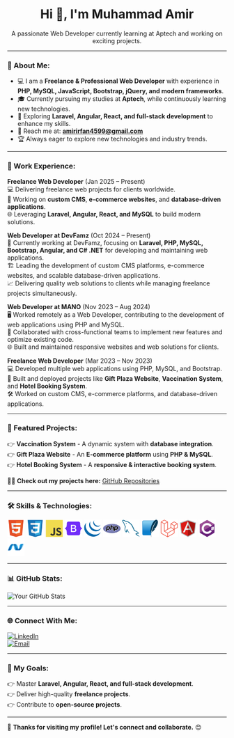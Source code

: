 <h1 align="center"> Hi 👋, I'm Muhammad Amir </h1>

<p align="center">
A passionate Web Developer currently learning at Aptech and working on exciting projects.
</p>

---

### 🚀 About Me:
- 💻 I am a **Freelance & Professional Web Developer** with experience in **PHP, MySQL, JavaScript, Bootstrap, jQuery, and modern frameworks**.  
- 🎓 Currently pursuing my studies at **Aptech**, while continuously learning new technologies.  
- 🌱 Exploring **Laravel, Angular, React, and full-stack development** to enhance my skills.  
- 📧 Reach me at: **amirirfan4599@gmail.com**  
- 🏆 Always eager to explore new technologies and industry trends.  

---

### 🎼 Work Experience:
**Freelance Web Developer** (Jan 2025 – Present)  
💻 Delivering freelance web projects for clients worldwide.  
🚀 Working on **custom CMS**, **e-commerce websites**, and **database-driven applications**.  
🌐 Leveraging **Laravel, Angular, React, and MySQL** to build modern solutions.  

**Web Developer at DevFamz** (Oct 2024 – Present)  
🔧 Currently working at DevFamz, focusing on **Laravel, PHP, MySQL, Bootstrap, Angular, and C# .NET** for developing and maintaining web applications.  
🏗️ Leading the development of custom CMS platforms, e-commerce websites, and scalable database-driven applications.  
📈 Delivering quality web solutions to clients while managing freelance projects simultaneously.  

**Web Developer at MANO** (Nov 2023 – Aug 2024)  
🖥️ Worked remotely as a Web Developer, contributing to the development of web applications using PHP and MySQL.  
🤝 Collaborated with cross-functional teams to implement new features and optimize existing code.  
🌐 Built and maintained responsive websites and web solutions for clients.  

**Freelance Web Developer** (Mar 2023 – Nov 2023)  
💻 Developed multiple web applications using PHP, MySQL, and Bootstrap.  
🚀 Built and deployed projects like **Gift Plaza Website**, **Vaccination System**, and **Hotel Booking System**.  
🛠️ Worked on custom CMS, e-commerce platforms, and database-driven applications.  

---

### 🌟 Featured Projects:
👉 **Vaccination System** - A dynamic system with **database integration**.  
👉 **Gift Plaza Website** - An **E-commerce platform** using **PHP & MySQL**.  
👉 **Hotel Booking System** - A **responsive & interactive booking system**.  

👨‍💻 **Check out my projects here:** [GitHub Repositories](https://github.com/dev-muhammad-amir)  

---

### 🛠️ Skills & Technologies:
<p align="left">
  <img src="https://raw.githubusercontent.com/devicons/devicon/master/icons/html5/html5-original.svg" alt="html5" width="40" height="40"/>
  <img src="https://raw.githubusercontent.com/devicons/devicon/master/icons/css3/css3-original.svg" alt="css3" width="40" height="40"/>
  <img src="https://raw.githubusercontent.com/devicons/devicon/master/icons/javascript/javascript-original.svg" alt="javascript" width="40" height="40"/>
  <img src="https://raw.githubusercontent.com/devicons/devicon/master/icons/bootstrap/bootstrap-plain.svg" alt="bootstrap" width="40" height="40"/>
  <img src="https://raw.githubusercontent.com/devicons/devicon/master/icons/jquery/jquery-original.svg" alt="jquery" width="40" height="40"/>
  <img src="https://raw.githubusercontent.com/devicons/devicon/master/icons/php/php-original.svg" alt="php" width="40" height="40"/>
  <img src="https://raw.githubusercontent.com/devicons/devicon/master/icons/mysql/mysql-original.svg" alt="mysql" width="40" height="40"/>
  <img src="https://raw.githubusercontent.com/devicons/devicon/master/icons/sqlite/sqlite-original.svg" alt="sql" width="40" height="40"/>
  <img src="https://raw.githubusercontent.com/devicons/devicon/master/icons/laravel/laravel-original.svg" alt="laravel" width="40" height="40"/>
  <img src="https://raw.githubusercontent.com/devicons/devicon/master/icons/angularjs/angularjs-original.svg" alt="angular" width="40" height="40"/>
  <img src="https://raw.githubusercontent.com/devicons/devicon/master/icons/csharp/csharp-original.svg" alt="csharp" width="40" height="40"/>
  <img src="https://raw.githubusercontent.com/devicons/devicon/master/icons/dot-net/dot-net-original.svg" alt="dotnet" width="40" height="40"/>
</p>

---

### 📊 GitHub Stats:
![Your GitHub Stats](https://github-readme-stats.vercel.app/api?username=dev-muhammad-amir&show_icons=true&theme=tokyonight)

---

### 🌐 Connect With Me:
[![LinkedIn](https://img.shields.io/badge/LinkedIn-blue?logo=linkedin)](https://www.linkedin.com/in/amir-irfan-1569b631a/)  
[![Email](https://img.shields.io/badge/Email-red?logo=gmail)](mailto:amirirfan4599@gmail.com)  

---

### 🌟 My Goals:
👉 Master **Laravel, Angular, React, and full-stack development**.  
👉 Deliver high-quality **freelance projects**.  
👉 Contribute to **open-source projects**.  

---

🚀 **Thanks for visiting my profile! Let's connect and collaborate.** 😊
